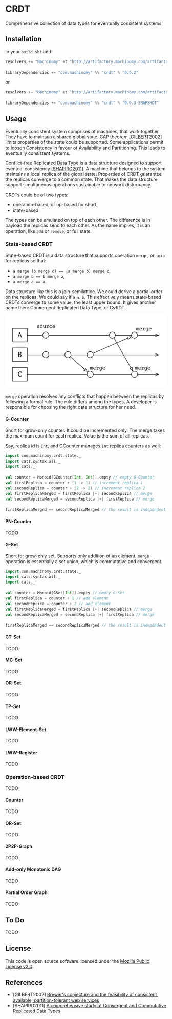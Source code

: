 # CRDT

Comprehensive collection of data types for eventually consistent systems.

## Installation

In your `build.sbt` add

```scala
resolvers += "Machinomy" at "http://artifactory.machinomy.com/artifactory/release"

libraryDependencies += "com.machinomy" %% "crdt" % "0.0.2"
```

or 

```scala
resolvers += "Machinomy" at "http://artifactory.machinomy.com/artifactory/snapshot"

libraryDependencies += "com.machinomy" %% "crdt" % "0.0.3-SNAPSHOT"
```

## Usage

Eventually consistent system comprises of machines, that work together. They have to maintain a shared global state.
CAP theorem [[GILBERT2002](#GILBERT2002)] limits properties of the state could be supported. Some applications permit to loosen Consistency
in favour of Availability and Partitioning. This leads to eventually consistent systems.

Conflict-free Replicated Data Type is a data structure designed to support eventual consistency [[SHAPIRO2011](#SHAPIRO2011)]. A machine that belongs to the system maintains a local replica of the global state.
Properties of CRDT guarantee the replicas converge to a common state. That makes the data structure
support simultaneous operations sustainable to network disturbancy.

CRDTs could be of two types:

- operation-based, or op-based for short,
- state-based.

The types can be emulated on top of each other. The difference is in payload the replicas send to each other.
As the name implies, it is an operation, like `add` or `remove`, or full state.

### State-based CRDT

State-based CRDT is a data structure that supports operation `merge`, or `join` for replicas so that:

* `a merge (b merge c) == (a merge b) merge c`,
* `a merge b == b merge a`,
* `a merge a == a`.

Data structure like this is a join-semilattice. We could derive a partial order on the replicas. We could say if `a ≤ b`. This effectively means state-based CRDTs converge to some value, the least upper bound. It gives another name then: Con<b>v</b>ergent Replicated Data Type, or C<b>v</b>RDT.

![State-based CRDT Flow](doc/images/state_based_crdt_flow.png)

`merge` operation resolves any conflicts that happen between the replicas by following a formal rule. The rule differs among the types. A developer is responsible for choosing the right data structure for her need.

#### G-Counter

Short for grow-only counter. It could be incremented only. The merge takes the maximum count for each replica. Value is the sum of all replicas.

Say, replica id is `Int`, and GCounter manages `Int` replica counters as well:

```scala
import com.machinomy.crdt.state._
import cats.syntax.all._
import cats._

val counter = Monoid[GCounter[Int, Int]].empty // empty G-Counter
val firstReplica = counter + (1 -> 1) // increment replica 1
val secondReplica = counter + (2 -> 2) // increment replica 2
val firstReplicaMerged = firstReplica |+| secondReplica // merge
val secondReplicaMerged = secondReplica |+| firstReplica // merge

firstReplicaMerged == secondReplicaMerged // the result is independent of merge order
```

#### PN-Counter

TODO

#### G-Set

Short for grow-only set. Supports only addition of an element. `merge` operation is essentially a set union,
which is commutative and convergent.

```scala
import com.machinomy.crdt.state._
import cats.syntax.all._
import cats._

val counter = Monoid[GSet[Int]].empty // empty G-Set
val firstReplica = counter + 1 // add element
val secondReplica = counter + 2 // add element
val firstReplicaMerged = firstReplica |+| secondReplica // merge
val secondReplicaMerged = secondReplica |+| firstReplica // merge

firstReplicaMerged == secondReplicaMerged // the result is independent of merge order
```

#### GT-Set

TODO

#### MC-Set

TODO

#### OR-Set

TODO

#### TP-Set

TODO

#### LWW-Element-Set

TODO

#### LWW-Register

TODO

### Operation-based CRDT

TODO

#### Counter

TODO

#### OR-Set

TODO

#### 2P2P-Graph

TODO

#### Add-only Monotonic DAG

TODO

#### Partial Order Graph

TODO

## To Do

TODO

## License

This code is open source software licensed under the [Mozilla Public License v2.0](http://mozilla.org/MPL/2.0).

## References

* <a name="GILBERT2002">[GILBERT2002]</a> [Brewer's conjecture and the feasibility of consistent, available, partition-tolerant web services](http://dl.acm.org/citation.cfm?id=564601)
* <a name="SHAPIRO2011">[SHAPIRO2011]</a> [A comprehensive study of Convergent and Commutative Replicated Data Types](https://hal.inria.fr/inria-00555588/en/)
